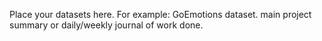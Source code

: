 Place your datasets here. For example: GoEmotions dataset.
main project summary or daily/weekly journal of work done. 
